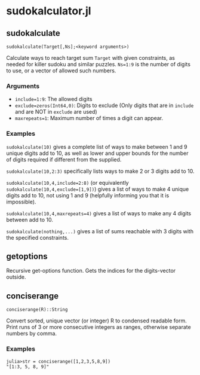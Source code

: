 # sudokalculator.jl

## sudokalculate
```
sudokalculate(Target[,Ns];<keyword arguments>)
```

Calculate ways to reach target sum `Target` with given constraints, as needed for killer sudoku and similar puzzles.
`Ns=1:9` is the number of digits to use, or a vector of allowed such numbers.

### Arguments
- `include=1:9`: The allowed digits
- `exclude=zeros(Int64,0)`: Digits to exclude (Only digits that are in `include` and are NOT in `exclude` are used)
- `maxrepeats=1`: Maximum number of times a digit can appear.

### Examples
`sudokalculate(10)` gives a complete list of ways to make between 1 and 9 unique digits add to 10, as well as lower and upper bounds for the number of digits required if different from the supplied.  

`sudokalculate(10,2:3)` specifically lists ways to make 2 or 3 digits add to 10.  

`sudokalculate(10,4,include=2:8)` (or equivalently `sudokalculate(10,4,exclude=[1,9])`) gives a list of ways to make 4 unique digits add to 10, not using 1 and 9 (helpfully informing you that it is impossible).  

`sudokalculate(10,4,maxrepeats=4)` gives a list of ways to make any 4 digits between add to 10.  

`sudokalculate(nothing,...)` gives a list of sums reachable with 3 digits with the specified constraints.

## getoptions
Recursive get-options function. Gets the indices for the digits-vector outside.

## conciserange
```
conciserange(R)::String
```

Convert sorted, unique vector (or integer) R to condensed readable form. Print runs of 3 or more consecutive integers as ranges, otherwise separate numbers by comma.

### Examples
```jldoctest
julia>str = conciserange([1,2,3,5,8,9])
"[1:3, 5, 8, 9]"
```
